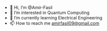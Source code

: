 - 👋 Hi, I’m @Amir-Fasil
- 👀 I’m interested in Quantum Computing
- 🌱 I’m currently learning Electrical Engineering
- 📫 How to reach me amirfasil09@gmail.com

<!---
Amir-Fasil/Amir-Fasil is a ✨ special ✨ repository because its `README.md` (this file) appears on your GitHub profile.
You can click the Preview link to take a look at your changes.
--->
